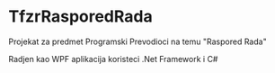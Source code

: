 # TfzrRasporedRada
Projekat za predmet Programski Prevodioci na temu "Raspored Rada"

Radjen kao WPF aplikacija koristeci .Net Framework i C#
